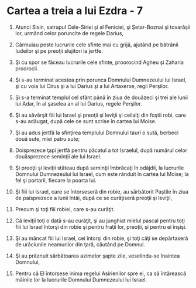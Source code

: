 # Cartea a treia a lui Ezdra - 7

1. Atunci Sisin, satrapul Cele-Siriei şi al Feniciei, şi Şetar-Boznai şi tovarăşii lor, urmând celor poruncite de regele Darius, 

2. Cârmuiau peste lucrurile cele sfinte mai cu grijă, ajutând pe bătrânii Iudeilor şi pe preoţii slujitori la jertfe. 

3. Şi cu spor se făceau lucrurile cele sfinte, proorocind Agheu şi Zaharia proorocii. 

4. Şi s-au terminat acestea prin porunca Domnului Dumnezeului lui Israel, şi cu voia lui Cirus şi a lui Darius şi a lui Artaxerxe, regii Perşilor. 

5. Şi s-a terminat templul cel sfânt până în ziua de douăzeci şi trei ale lunii lui Adar, în al şaselea an al lui Darius, regele Perşilor. 

6. Şi au săvârşit fiii lui Israel şi preoţii şi leviţii şi ceilalţi din foştii robi, care s-au adăugat, după cele ce sunt scrise în cartea lui Moise. 

7. Şi au adus jertfă la sfinţirea templului Domnului tauri o sută, berbeci două sute, miei patru sute; 

8. Doisprezece ţapi jertfă pentru păcatul a tot Israelul, după numărul celor douăsprezece seminţii ale lui Israel. 

9. Şi preoţii şi leviţii stăteau după seminţii îmbrăcaţi în odăjdii, la lucrurile Domnului Dumnezeului lui Israel, cum este rânduit în cartea lui Moise; la fel şi portarii, fiecare la poarta lui. 

10. Şi fiii lui Israel, care se întorseseră din robie, au sărbătorit Paştile în ziua de paisprezece a lunii întâi, după ce se curăţiseră preoţii şi leviţii, 

11. Precum şi toţi fiii robiei, care s-au curăţit. 

12. Că leviţii toţi o dată s-au curăţit, şi au junghiat mielul pascal pentru toţi fiii lui Israel întorşi din robie şi pentru fraţii lor, preoţii, şi pentru ei înşişi. 

13. Şi au mâncat fiii lui Israel, cei întorşi din robie, şi toţi câţi se depărtaseră de urâciunile neamurilor din ţară, căutând pe Domnul. 

14. Şi au prăznuit sărbătoarea azimelor şapte zile, veselindu-se înaintea Domnului, 

15. Pentru că El întorsese inima regelui Asirienilor spre ei, ca să întărească mâinile lor la lucrurile Domnului Dumnezeului lui Israel. 

